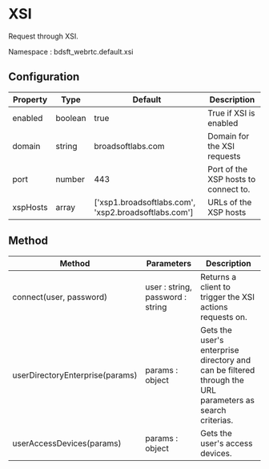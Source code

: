 # XSI

Request through XSI.

Namespace : bdsft_webrtc.default.xsi

## Configuration
<a name="configuration"></a>

Property                 |Type     |Default                                                              |Description
-------------------------|---------|---------------------------------------------------------------------|------------------------------------------------------------
enabled                  |boolean  |true                                                                 |True if XSI is enabled
domain        			|string  |broadsoftlabs.com 								                   |Domain for the XSI requests
port 					|number  |443																	|Port of the XSP hosts to connect to.
xspHosts        		|array  |['xsp1.broadsoftlabs.com', 'xsp2.broadsoftlabs.com']                    |URLs of the XSP hosts


## Method
<a name="method"></a>

Method   |Parameters  |Description
---------|------------|-----------------------------
connect(user, password)  | user : string, password : string            |Returns a client to trigger the XSI actions requests on. 
userDirectoryEnterprise(params)  | params : object            |Gets the user's enterprise directory and can be filtered through the URL parameters as search criterias. 
userAccessDevices(params)  | params : object            |Gets the user's access devices. 

